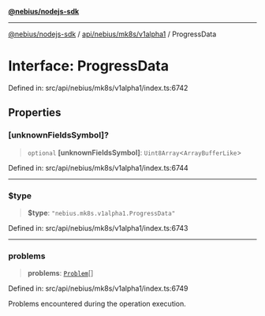 [**@nebius/nodejs-sdk**](../../../../../README.md)

---

[@nebius/nodejs-sdk](../../../../../README.md) / [api/nebius/mk8s/v1alpha1](../README.md) / ProgressData

# Interface: ProgressData

Defined in: src/api/nebius/mk8s/v1alpha1/index.ts:6742

## Properties

### \[unknownFieldsSymbol\]?

> `optional` **\[unknownFieldsSymbol\]**: `Uint8Array`\<`ArrayBufferLike`\>

Defined in: src/api/nebius/mk8s/v1alpha1/index.ts:6744

---

### $type

> **$type**: `"nebius.mk8s.v1alpha1.ProgressData"`

Defined in: src/api/nebius/mk8s/v1alpha1/index.ts:6743

---

### problems

> **problems**: [`Problem`](Problem.md)[]

Defined in: src/api/nebius/mk8s/v1alpha1/index.ts:6749

Problems encountered during the operation execution.
